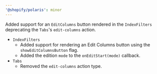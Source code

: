 ```yaml
---
'@shopify/polaris': minor
---
```


Added support for an `EditColumns` button rendered in the `IndexFilters` deprecating the `Tabs`'s `edit-columns` action.

- `IndexFilters`
  - Added support for rendering an Edit Columns button using the `showEditColumnsButton` flag.
  - Added the edition `mode` to the `onEditStart(mode)` callback.
- `Tabs`
  - Removed the `edit-columns` action type.

